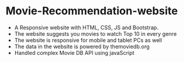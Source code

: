 # Movie-Recommendation-website

<ul>
  <li>A Responsive website with HTML, CSS, JS and Bootstrap.</li>
  <li>The website suggests you movies to watch Top 10 in every genre</li>
  <li>The website is responsive for mobile and tablet PCs as well</li>
  <li>The data in the website is powered by themoviedb.org</li>
  <li>Handled complex Movie DB API using javaScript</li>
</ul>
